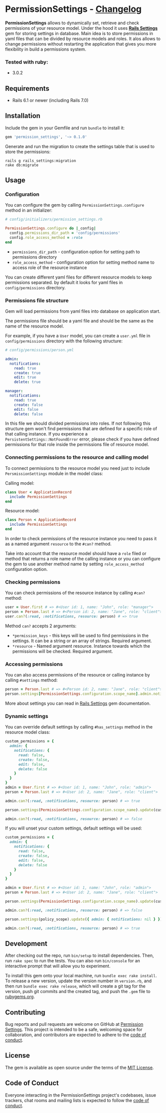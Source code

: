 # PermissionSettings - [Changelog](https://github.com/Misha7776/permission_settings/blob/main/README.md)

**PermissionSettings** allows to dynamically set, retrieve and check permissions of your resource model.
Under the hood it uses **[Rails Settings](https://github.com/ledermann/rails-settings)** gem for storing settings in database.
Main idea is to store permissions in yaml files that can be divided by resource models and roles.
It alos allows to change permissions without restarting the application that gives you more flexibility in build a permissions system.

### Tested with ruby:
- 3.0.2

## Requirements

- Rails 6.1 or newer (including Rails 7.0)

## Installation

Include the gem in your Gemfile and run `bundle` to install it:

```ruby
gem 'permission_settings', '~> 0.1.0'
```

Generate and run the migration to create the settings table that is used to store the permissions:

```shell
rails g rails_settings:migration
rake db:migrate
```

## Usage

### Configuration

You can configure the gem by calling `PermissionSettings.configure` method in an initializer:

```ruby 
# config/initializers/permission_settings.rb

PermissionSettings.configure do |_config|
  config.permissions_dir_path = 'config/permissions'
  config.role_access_method = :role
end
```
* `permissions_dir_path` - configuration option for setting path to permissions directory
* `role_access_method` - configuration option for setting method name to access role of the resource instance

You can create different yaml files for different resource models to keep permissions separated.
by default it looks for yaml files in `config/permissions` directory.

### Permissions file structure

Gem will load permissions from yaml files into database on application start.

The permissions file should be a yaml file and should be the same as the name of the resource model.

For example, if you have a `User` model, you can create a `user.yml` file in `config/permissions` directory with the following structure:

```yaml
# config/permissions/person.yml

admin:
  notifications:
    read: true
    create: true
    edit: true
    delete: true

manager:
  notifications:
    read: true
    create: false
    edit: false
    delete: false
```

In this file we should divided permissions into roles. If not following this structure gem won't find permissions that are defined for a specific role of that calling instance.
If you experience a `PersistentSettings::NotFoundError` error, please check if you have defined permissions for that role inside the permissions file of resource model.

### Connecting permissions to the resource and calling model

To connect permissions to the resource model you need just to include `PersmissionSettings` module in the model class:

Calling model:

```ruby
class User < ApplicationRecord
  include PermissionSettings
end
```

Resource model:

```ruby 
class Person < ApplicationRecord
  include PermissionSettings
end
```

In order to check permissions of the resource instance you need to pass it as a named argument `resource` to the `#can?` method.

Take into account that the resource model should have a `role` filed or method that returns a role name of the calling instance or you can configure the gem to use another method name by setting `role_access_method` configuration option.

### Checking permissions

You can check permissions of the resource instance by calling `#can?` method:

```ruby
user = User.first # => #<User id: 1, name: "John", role: "manager">
person = Person.last # => #<Person id: 2, name: "Jane", role: "client">
user.can?(:read, :notifications, resource: person) # => true
```

Method `can?` accepts 2 arguments:
* `*permission_keys` - this keys will be used to find permissions in the settings. It can be a string or an array of strings. Required argument.
* `*resource` - Named argument resource. Instance towards which the permissions will be checked. Required argument.

### Accessing permissions

You can also access permissions of the resource or calling instance by calling `#settings` method:

```ruby
person = Person.last # => #<Person id: 2, name: "Jane", role: "client">
person.settings[PermissionSettings.configuration.scope_name].admin.notifications.read # => false
```

More about settings you can read in [Rails Settings](https://github.com/ledermann/rails-settings) gem documentation.

### Dynamic settings

You can override default settings by calling `#has_settings` method in the resource model class:

```ruby
custom_permissions = {
  admin: {
    notifications: {
      read: false,
      create: false,
      edit: false,
      delete: false
    }
  }
}
admin = User.first # => #<User id: 1, name: "John", role: "admin">
person = Person.last # => #<User id: 2, name: "Jane", role: "client">

admin.can?(:read, :notifications, resource: person) # => true

person.settings(PermissionSettings.configuration.scope_name).update(custom_permissions)

admin.can?(:read, :notifications, resource: person) # => false
```

If you will unset your custom settings, default settings will be used:

```ruby
custom_permissions = {
  admin: {
    notifications: {
      read: false,
      create: false,
      edit: false,
      delete: false
    }
  }
}

admin = User.first # => #<User id: 1, name: "John", role: "admin">
person = Person.last # => #<User id: 2, name: "Jane", role: "client">

person.settings(PermissionSettings.configuration.scope_name).update(custom_permissions)

admin.can?(:read, :notifications, resource: person) # => false

person.settings(policy_scope).update({ admin: { notifications: nil } })

admin.can?(:read, :notifications, resource: person) # => true
```

## Development

After checking out the repo, run `bin/setup` to install dependencies. Then, run `rake spec` to run the tests. You can also run `bin/console` for an interactive prompt that will allow you to experiment.

To install this gem onto your local machine, run `bundle exec rake install`. To release a new version, update the version number in `version.rb`, and then run `bundle exec rake release`, which will create a git tag for the version, push git commits and the created tag, and push the `.gem` file to [rubygems.org](https://rubygems.org).

## Contributing

Bug reports and pull requests are welcome on GitHub at [Permission Settings](https://github.com/Misha7776/permission_settings). This project is intended to be a safe, welcoming space for collaboration, and contributors are expected to adhere to the [code of conduct](https://github.com/Misha7776/permission_settings/blob/main/CODE_OF_CONDUCT.md).

## License

The gem is available as open source under the terms of the [MIT License](https://opensource.org/licenses/MIT).

## Code of Conduct

Everyone interacting in the PermissionSettings project's codebases, issue trackers, chat rooms and mailing lists is expected to follow the [code of conduct](https://github.com/[USERNAME]/permission_settings/blob/main/CODE_OF_CONDUCT.md).
